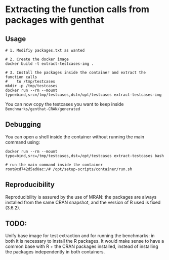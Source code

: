 # Extracting the function calls from packages with genthat

## Usage

``` console
# 1. Modifiy packages.txt as wanted

# 2. Create the docker image
docker build -t extract-testcases-img .

# 3. Install the packages inside the container and extract the function calls
#    to /tmp/testcases
mkdir -p /tmp/testcases
docker run --rm --mount type=bind,src=/tmp/testcases,dst=/opt/testcases extract-testcases-img
```

You can now copy the testcases you want to keep inside `Benchmarks/genthat-CRAN/generated`

## Debugging

You can open a shell inside the container without running the main command using:

```
docker run --rm --mount type=bind,src=/tmp/testcases,dst=/opt/testcases extract-testcases bash

# run the main command inside the container
root@cd742d5ad0ac:/# /opt/setup-scripts/container/run.sh
```

## Reproducibility

Reproducibility is assured by the use of MRAN: the packages are always installed from the same CRAN snapshot,
and the version of R used is fixed (3.6.2).

## TODO:

Unify base image for test extraction and for running the benchmarks: in both it is necessary to install the R
packages. It would make sense to have a common base with R + the CRAN packages installed, instead of installing
the packages independently in both containers.
